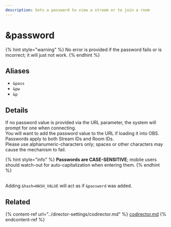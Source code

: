 ```yaml
---
description: Sets a password to view a stream or to join a room
---
```


# \&password

{% hint style="warning" %}
No error is provided if the password fails or is incorrect; it will just not work.
{% endhint %}

## Aliases

* `&pass`
* `&pw`
* `&p`

## Details

If no password value is provided via the URL parameter, the system will prompt for one when connecting.\
You will want to add the password value to the URL if loading it into OBS.\
Passwords apply to both Stream IDs and Room IDs.\
Please use alphanumeric-characters only; spaces or other characters may cause the mechanism to fail.

{% hint style="info" %}
**Passwords are CASE-SENSITIVE**; mobile users should watch-out for auto-capitalization when entering them.
{% endhint %}

\
Adding `&hash=HASH_VALUE` will act as if `&password` was added.

## Related

{% content-ref url="../director-settings/codirector.md" %}
[codirector.md](../director-settings/codirector.md)
{% endcontent-ref %}
